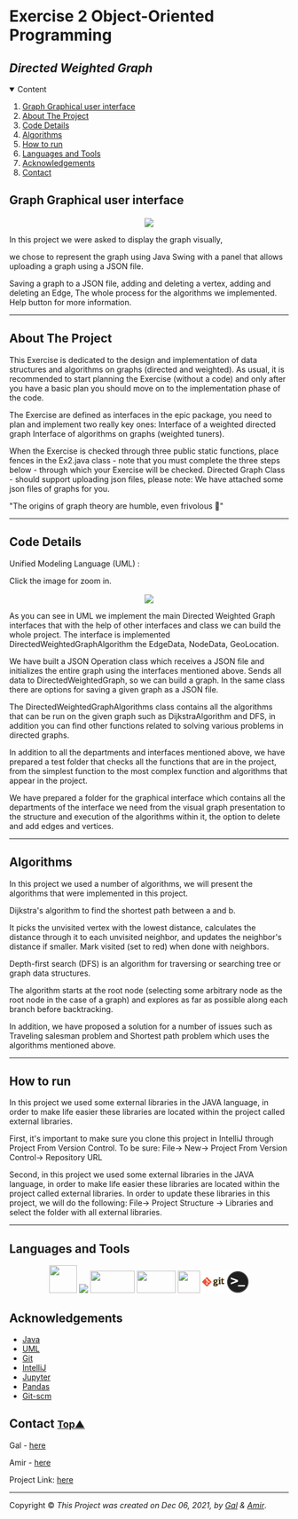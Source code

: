 # Exercise 2 Object-Oriented Programming

## **_Directed Weighted Graph_** 

<!-- TABLE OF CONTENTS -->
<details open="open">
  <summary>Content</summary>
  <ol>
    <li><a href="#graph-graphical-user-interface">Graph Graphical user interface</a></li>
    <li><a href="#about-the-project">About The Project</a></li>
    <li><a href="#code-details">Code Details</a></li>
    <li><a href="#algorithms">Algorithms</a></li>
    <li><a href="#how-to-run">How  to run</a></li>
    <li><a href="#languages-and-tools">Languages and Tools</a></li>
    <li><a href="#acknowledgements">Acknowledgements</a></li>
    <li><a href="#contact">Contact</a></li>
  </ol>
</details>

<!-- Graphical user -->
## Graph Graphical user interface

<p align="center">
<img align="center" src="https://s10.gifyu.com/images/GraphGitGuiGKee76cfcbddcf6d37.gif"/>
</p>

In this project we were asked to display the graph visually,

we chose to represent the graph using Java Swing with a panel that allows uploading a graph using a JSON file.

Saving a graph to a JSON file, adding and deleting a vertex, adding and deleting an Edge, The whole process for the algorithms we implemented. Help button for more information.

----------------

<!-- ABOUT THE PROJECT -->
## About The Project


This Exercise is dedicated to the design and implementation of data structures and algorithms on graphs (directed and weighted). As usual, it is recommended to start planning the Exercise (without a code) and only after you have a basic plan you should move on to the implementation phase of the code.

The Exercise are defined as interfaces in the epic package, you need to plan and implement two really key ones:
Interface of a weighted directed graph
Interface of algorithms on graphs (weighted tuners).

When the Exercise is checked through three public static functions, place fences in the Ex2.java class - note that you must complete the three steps below - through which your Exercise will be checked. Directed Graph Class - should support uploading json files, please note: We have attached some json files of graphs for you.

"The origins of graph theory are humble, even frivolous :round_pushpin:"

---------

<!-- code-details -->

## Code Details


Unified Modeling Language (UML) :

Click the image for zoom in.

<p align="center">
<img align="center" src="https://s10.gifyu.com/images/UML.png" />
</p>

As you can see in UML we implement the main Directed Weighted Graph interfaces that with the help of other interfaces and class we can build the whole project.
The interface is implemented
DirectedWeightedGraphAlgorithm the EdgeData, NodeData, GeoLocation.

We have built a JSON Operation class which receives a JSON file and initializes the entire graph using the interfaces mentioned above.
Sends all data to DirectedWeightedGraph, so we can build a graph. In the same class there are options for saving a given graph as a JSON file.

The DirectedWeightedGraphAlgorithms class contains all the algorithms that can be run on the given graph such as DijkstraAlgorithm and DFS, in addition you can find other functions related to solving various problems in directed graphs.

In addition to all the departments and interfaces mentioned above, we have prepared a test folder that checks all the functions that are in the project, from the simplest function to the most complex function and algorithms that appear in the project.

We have prepared a folder for the graphical interface which contains all the departments of the interface we need from the visual graph presentation to the structure and execution of the algorithms within it, the option to delete and add edges and vertices.

---------
<!-- algorithms -->
## Algorithms

In this project we used a number of algorithms, we will present the algorithms that were implemented in this project.

Dijkstra's algorithm to find the shortest path between a and b. 

It picks the unvisited vertex with the lowest distance, calculates the distance through it to each unvisited neighbor, and updates the neighbor's distance if smaller. Mark visited (set to red) when done with neighbors.

Depth-first search (DFS) is an algorithm for traversing or searching tree or graph data structures. 

The algorithm starts at the root node (selecting some arbitrary node as the root node in the case of a graph) and explores as far as possible along each branch before backtracking.

In addition, we have proposed a solution for a number of issues such as Traveling salesman problem and Shortest path problem which uses the algorithms mentioned above.


---------
<!-- how-to-run -->
## How to run

In this project we used some external libraries in the JAVA language, in order to make life easier these libraries are located within the project called external libraries.

First, it's important to make sure you clone this project in IntelliJ through Project From Version Control.
To be sure: File-> New-> Project From Version Control-> Repository URL

Second, in this project we used some external libraries in the JAVA language, in order to make life easier these libraries are located within the project called external libraries.
In order to update these libraries in this project, we will do the following:
File-> Project Structure -> Libraries and select the folder with all external libraries.


---------


## Languages and Tools

  <div align="center">
  
 <code><img height="50" width="50" src="https://icon-library.com/images/java-icon-png/java-icon-png-15.jpg"></code> 
 <code><img height="40" height="40" src="https://jupyter.org/assets/main-logo.svg"/></code>
 <code><img height="40" width="80" src="https://pandas.pydata.org/static/img/pandas_white.svg"/></code>
 <code><img height="40" width="70" src="https://upload.wikimedia.org/wikipedia/commons/d/d5/UML_logo.svg"/></code>
 <code><img height="40" width="40" src="https://upload.wikimedia.org/wikipedia/commons/thumb/9/9c/IntelliJ_IDEA_Icon.svg/768px-IntelliJ_IDEA_Icon.svg.png"/></code>
 <code><img height="40" height="40" src="https://raw.githubusercontent.com/github/explore/80688e429a7d4ef2fca1e82350fe8e3517d3494d/topics/git/git.png"></code>
 <code><img height="40" height="40" src="https://raw.githubusercontent.com/github/explore/80688e429a7d4ef2fca1e82350fe8e3517d3494d/topics/terminal/terminal.png"></code>
  </div>


<!-- ACKNOWLEDGEMENTS -->
## Acknowledgements
* [Java](www.java.com)
* [UML](https://en.wikipedia.org/wiki/Unified_Modeling_Language)
* [Git](https://git-scm.com/)
* [IntelliJ](https://www.jetbrains.com/)
* [Jupyter](https://jupyter.org/)
* [Pandas](https://pandas.pydata.org/)
* [Git-scm](https://git-scm.com/book/en/v2/Getting-Started-Installing-Git)


<!-- CONTACT -->
## Contact <small>[Top▲](#directed-weighted-graph)</small>



 Gal - [here](https://github.com/GalKoaz/)
 
 Amir - [here](https://github.com/amirg00/)

Project Link: [here](https://github.com/GalKoaz/OOP-Ex2)

___

Copyright © _This Project was created on Dec 06, 2021, by [Gal](https://github.com/GalKoaz/)  & [Amir](https://github.com/amirg00/)_.
